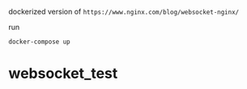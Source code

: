 dockerized version of `https://www.nginx.com/blog/websocket-nginx/`

run 
```
docker-compose up
```
# websocket_test
